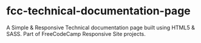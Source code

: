 # fcc-technical-documentation-page
A Simple &amp; Responsive Technical documentation page built using HTML5 &amp; SASS. Part of FreeCodeCamp Responsive Site projects.
